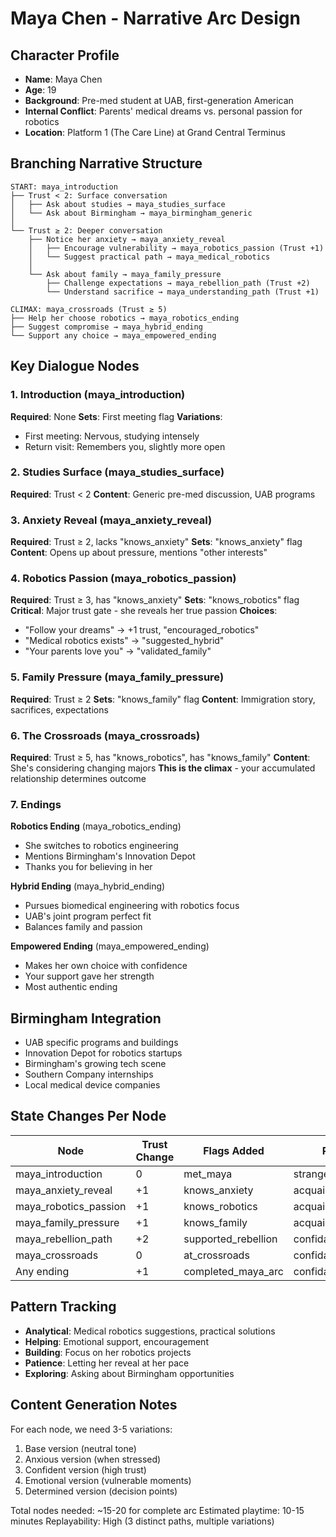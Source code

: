 # Maya Chen - Narrative Arc Design

## Character Profile
- **Name**: Maya Chen
- **Age**: 19
- **Background**: Pre-med student at UAB, first-generation American
- **Internal Conflict**: Parents' medical dreams vs. personal passion for robotics
- **Location**: Platform 1 (The Care Line) at Grand Central Terminus

## Branching Narrative Structure

```
START: maya_introduction
├── Trust < 2: Surface conversation
│   ├── Ask about studies → maya_studies_surface
│   └── Ask about Birmingham → maya_birmingham_generic
│
└── Trust ≥ 2: Deeper conversation
    ├── Notice her anxiety → maya_anxiety_reveal
    │   ├── Encourage vulnerability → maya_robotics_passion (Trust +1)
    │   └── Suggest practical path → maya_medical_robotics
    │
    └── Ask about family → maya_family_pressure
        ├── Challenge expectations → maya_rebellion_path (Trust +2)
        └── Understand sacrifice → maya_understanding_path (Trust +1)

CLIMAX: maya_crossroads (Trust ≥ 5)
├── Help her choose robotics → maya_robotics_ending
├── Suggest compromise → maya_hybrid_ending
└── Support any choice → maya_empowered_ending
```

## Key Dialogue Nodes

### 1. Introduction (maya_introduction)
**Required**: None
**Sets**: First meeting flag
**Variations**:
- First meeting: Nervous, studying intensely
- Return visit: Remembers you, slightly more open

### 2. Studies Surface (maya_studies_surface)
**Required**: Trust < 2
**Content**: Generic pre-med discussion, UAB programs

### 3. Anxiety Reveal (maya_anxiety_reveal)
**Required**: Trust ≥ 2, lacks "knows_anxiety"
**Sets**: "knows_anxiety" flag
**Content**: Opens up about pressure, mentions "other interests"

### 4. Robotics Passion (maya_robotics_passion)
**Required**: Trust ≥ 3, has "knows_anxiety"
**Sets**: "knows_robotics" flag
**Critical**: Major trust gate - she reveals her true passion
**Choices**:
- "Follow your dreams" → +1 trust, "encouraged_robotics"
- "Medical robotics exists" → "suggested_hybrid"
- "Your parents love you" → "validated_family"

### 5. Family Pressure (maya_family_pressure)
**Required**: Trust ≥ 2
**Sets**: "knows_family" flag
**Content**: Immigration story, sacrifices, expectations

### 6. The Crossroads (maya_crossroads)
**Required**: Trust ≥ 5, has "knows_robotics", has "knows_family"
**Content**: She's considering changing majors
**This is the climax** - your accumulated relationship determines outcome

### 7. Endings

**Robotics Ending** (maya_robotics_ending)
- She switches to robotics engineering
- Mentions Birmingham's Innovation Depot
- Thanks you for believing in her

**Hybrid Ending** (maya_hybrid_ending)
- Pursues biomedical engineering with robotics focus
- UAB's joint program perfect fit
- Balances family and passion

**Empowered Ending** (maya_empowered_ending)
- Makes her own choice with confidence
- Your support gave her strength
- Most authentic ending

## Birmingham Integration
- UAB specific programs and buildings
- Innovation Depot for robotics startups
- Birmingham's growing tech scene
- Southern Company internships
- Local medical device companies

## State Changes Per Node

| Node | Trust Change | Flags Added | Relationship |
|------|--------------|-------------|--------------|
| maya_introduction | 0 | met_maya | stranger |
| maya_anxiety_reveal | +1 | knows_anxiety | acquaintance |
| maya_robotics_passion | +1 | knows_robotics | acquaintance→confidant |
| maya_family_pressure | +1 | knows_family | acquaintance |
| maya_rebellion_path | +2 | supported_rebellion | confidant |
| maya_crossroads | 0 | at_crossroads | confidant |
| Any ending | +1 | completed_maya_arc | confidant |

## Pattern Tracking
- **Analytical**: Medical robotics suggestions, practical solutions
- **Helping**: Emotional support, encouragement
- **Building**: Focus on her robotics projects
- **Patience**: Letting her reveal at her pace
- **Exploring**: Asking about Birmingham opportunities

## Content Generation Notes
For each node, we need 3-5 variations:
1. Base version (neutral tone)
2. Anxious version (when stressed)
3. Confident version (high trust)
4. Emotional version (vulnerable moments)
5. Determined version (decision points)

Total nodes needed: ~15-20 for complete arc
Estimated playtime: 10-15 minutes
Replayability: High (3 distinct paths, multiple variations)